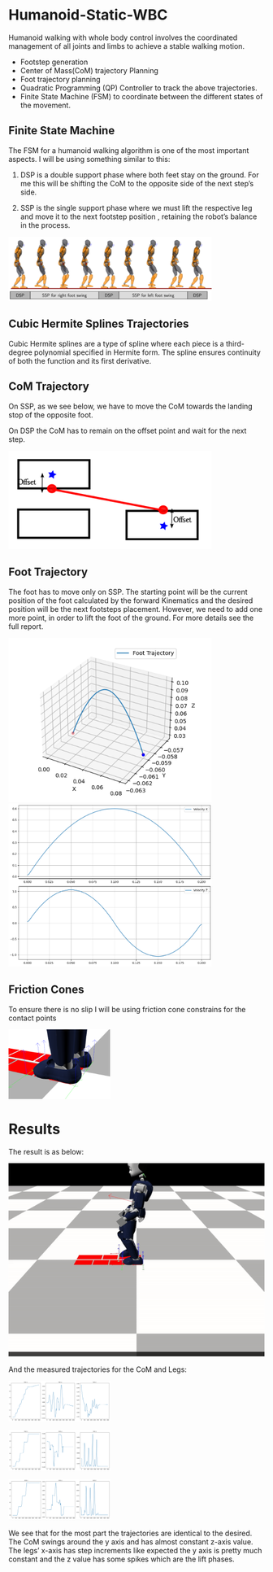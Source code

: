 # Humanoid-Static-WBC
Humanoid walking with whole body control involves the coordinated management of all joints and limbs to achieve a stable walking motion.
* Footstep generation
* Center of Mass(CoM) trajectory Planning
* Foot trajectory planning
* Quadratic Programming (QP) Controller to track the above trajectories.
* Finite State Machine (FSM) to coordinate between the different states of
the movement.


## Finite State Machine

The FSM for a humanoid walking algorithm is one of the most important aspects. I will be using something similar to this:

1. DSP is a double support phase where both feet stay on the ground. For me
this will be shifting the CoM to the opposite side of the next step’s side.

2. SSP is the single support phase where we must lift the respective leg and
move it to the next footstep position , retaining the robot’s balance in the
process.
<p>
    <img src="images/image copy.png" alt="Description of image" width="400" >
</p>

## Cubic Hermite Splines Trajectories
Cubic Hermite splines are a type of spline where each piece is a third-degree
polynomial specified in Hermite form. The spline ensures continuity of both the
function and its first derivative.

## CoM Trajectory
On SSP, as we see below, we have to move the CoM towards the landing
stop of the opposite foot.

On DSP the CoM has to remain on the offset point and wait for the next
step.

<p>
    <img src="images/image copy 3.png" alt="Description of image" width="400" >
</p>

## Foot Trajectory

The foot has to move only on SSP. The starting point will be the current position
of the foot calculated by the forward Kinematics and the desired position will
be the next footsteps placement. However, we need to add one more point, in
order to lift the foot of the ground. For more details see the full report.

<p>
    <img src="images/image copy 6.png" alt="Description of image" width="400" >
    <img src="images/image copy 7.png" alt="Description of image" width="400" >
</p>

## Friction Cones
To ensure there is no slip I will be using friction cone constrains for the contact points 
<p>
    <img src="images/image copy 8.png" alt="Description of image" width="200" >
</p>

# Results 

The result is as below:

![](images/results.gif)

And the measured trajectories for the CoM and Legs:
<p>
    <img src="images/image copy 11.png" alt="Description of image" width="200" >
</p>

<p>
    <img src="images/image copy 12.png" alt="Description of image" width="200" >
</p>

<p>
    <img src="images/image copy 13.png" alt="Description of image" width="200" >
</p>

We see that for the most part the trajectories are identical to the desired.
The CoM swings around the y axis and has almost constant z-axis value.
The legs’ x-axis has step increments like expected the y axis is pretty much
constant and the z value has some spikes which are the lift phases.